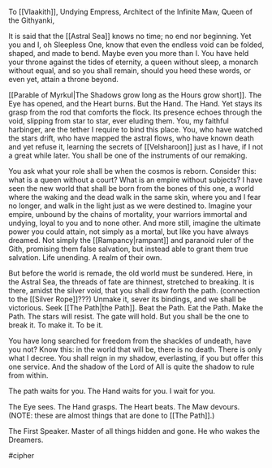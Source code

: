 To [[Vlaakith]], Undying Empress, Architect of the Infinite Maw, Queen of the Githyanki, 

It is said that the [[Astral Sea]] knows no time; no end nor beginning. Yet you and I, oh Sleepless One, know that even the endless void can be folded, shaped, and made to bend. Maybe even you more than I. You have held your throne against the tides of eternity, a queen without sleep, a monarch without equal, and so you shall remain, should you heed these words, or even yet, attain a throne beyond.

  
[[Parable of Myrkul|The Shadows grow long as the Hours grow short]]. The Eye has opened, and the Heart burns. But the Hand. The Hand. Yet stays its grasp from the rod that comforts the flock. Its presence echoes through the void, slipping from star to star, ever eluding them. You, my faithful harbinger, are the tether I require to bind this place. You, who have watched the stars drift, who have mapped the astral flows, who have known death and yet refuse it, learning the secrets of [[Velsharoon]] just as I have, if I not a great while later. You shall be one of the instruments of our remaking.

You ask what your role shall be when the cosmos is reborn. Consider this: what is a queen without a court? What is an empire without subjects? I have seen the new world that shall be born from the bones of this one, a world where the waking and the dead walk in the same skin, where you and I fear no longer, and walk in the light just as we were destined to. Imagine your empire, unbound by the chains of mortality, your warriors immortal and undying, loyal to you and to none other. And more still, imagine the ultimate power you could attain, not simply as a mortal, but like you have always dreamed. Not simply the [[Rampancy|rampant]] and paranoid ruler of the Gith, promising them false salvation, but instead able to grant them true salvation. Life unending. A realm of their own.

But before the world is remade, the old world must be sundered. Here, in the Astral Sea, the threads of fate are thinnest, stretched to breaking. It is there, amidst the silver void, that you shall draw forth the path. (connection to the [[Silver Rope]]???) Unmake it, sever its bindings, and we shall be victorious. Seek [[The Path|the Path]]. Beat the Path. Eat the Path. Make the Path. The stars will resist. The gate will hold. But you shall be the one to break it. To make it. To be it.

You have long searched for freedom from the shackles of undeath, have you not? Know this: in the world that will be, there is no death. There is only what I decree. You shall reign in my shadow, everlasting, if you but offer this one service. And the shadow of the Lord of All is quite the shadow to rule from within.

The path waits for you. The Hand waits for you. I wait for you.

The Eye sees. The Hand grasps. The Heart beats. The Maw devours.
(NOTE: these are almost things that are done to [[The Path]].)

The First Speaker. Master of all things hidden and gone. He who wakes the Dreamers.

#cipher